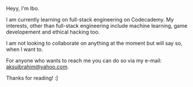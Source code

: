 Heyy, I'm Ibo.

I am currently learning on full-stack engineering on Codecademy. My interests, other than full-stack engineering include machine learning, game developement
and ethical hacking too. 

I am not looking to collaborate on anything at the moment but will say so, when I want to. 

For anyone who wants to reach me you can do so via my e-mail: aksuibrahim@yahoo.com.

Thanks for reading! :]

